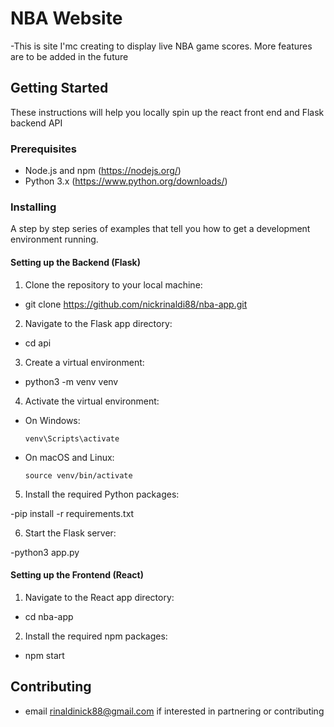 # NBA Website

-This is site I'mc creating to display live NBA game scores. More features are to be added in the future 

## Getting Started

These instructions will help you locally spin up the react front end and Flask backend API 

### Prerequisites

- Node.js and npm (https://nodejs.org/)
- Python 3.x (https://www.python.org/downloads/)

### Installing

A step by step series of examples that tell you how to get a development environment running.

#### Setting up the Backend (Flask)

1. Clone the repository to your local machine:

- git clone https://github.com/nickrinaldi88/nba-app.git

2. Navigate to the Flask app directory:

- cd api

3. Create a virtual environment:

- python3 -m venv venv

4. Activate the virtual environment:

- On Windows:
  ```
  venv\Scripts\activate
  ```
- On macOS and Linux:
  ```
  source venv/bin/activate
  ```

5. Install the required Python packages:

-pip install -r requirements.txt

6. Start the Flask server:

-python3 app.py

#### Setting up the Frontend (React)

1. Navigate to the React app directory:

- cd nba-app

2. Install the required npm packages:

- npm start



## Contributing

- email rinaldinick88@gmail.com if interested in partnering or contributing
